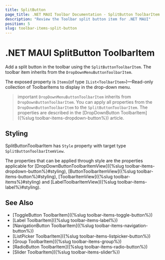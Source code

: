 ```yaml
---
title: SplitButton
page_title: .NET MAUI Toolbar Documentation - SplitButton ToolbarItem
description: "Review the Toolbar split button item for .NET MAUI"
position: 5
slug: toolbar-items-split-button
---
```


# .NET MAUI SplitButton ToolbarItem

Add a split button in the toolbar using the `SplitButtonToolbarItem`. The toolbar item inherits from the `DropDownMenuButtonToolbarItem`.

The exposed property is `Items`(of type `IList<ToolbarItem>`)&mdash;Read-only collection of ToolbarItems to display in the drop-down menu.

>important `DropDownMenuButtonToolbarItem` inherits from `DropDownButtonToolbarItem`. You can apply all properties from the `DropDownButtonToolbarItem` to the `SplitButtonToolbarItem`. The properties are described in the [DropDownButton ToolbarItem]({%slug toolbar-items-dropdown-button%}) article.

<snippet id='toolbar-splitbutton-item'/>

## Styling

SplitButtonToolbarItem has `Style` property with target type `SplitButtonToolbarItemView`.

The properties that can be applied through style are the properties applicable for [DropDownButtonToolbarItemView]({%slug toolbar-items-dropdown-button%}#styling), [ButtonToolbarItemView]({%slug toolbar-items-button%}#styling), [ToolbarItemView]({%slug toolbar-items%}#styling) and [LabelToolbarItemView]({%slug toolbar-items-label%}#styling).

## See Also

- [ToggleButton ToolbarItem]({%slug toolbar-items-toggle-button%})
- [Label ToolbarItem]({%slug toolbar-items-label%})
- [NavigationButton ToolbarItem]({%slug toolbar-items-navigation-button%})
- [ListPicker ToolbarItem]({%slug toolbar-items-listpicker-button%})
- [Group ToolbarItem]({%slug toolbar-items-group%})
- [RadioButton ToolbarItem]({%slug toolbar-items-radio-button%})
- [Slider ToolbarItem]({%slug toolbar-items-slider%})
